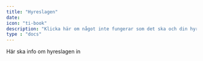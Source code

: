 ```yaml
---
title: "Hyreslagen"
date: 
icon: "ti-book"
description: "Klicka här om något inte fungerar som det ska och din hyresvärd inte åtgärdar det, har problem med störande grannar eller om lägenheten är för varm eller för kall."
type : "docs"
---
```


Här ska info om hyreslagen in